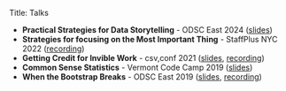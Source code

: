 Title: Talks


* **Practical Strategies for Data Storytelling** - ODSC East 2024
  ([slides](/static/odsc2024/))
* **Strategies for focusing on the Most Important Thing** - StaffPlus NYC 2022
  ([recording](https://www.youtube.com/watch?v=mHklAtmgfUc))
* **Getting Credit for Invible Work** - csv,conf 2021 
  ([slides](/static/invisible_work_preso/#p1), [recording](/invisible-work.html))
* **Common Sense Statistics** - Vermont Code Camp 2019 
  ([slides](/static/vtcc2019/index.html#p1))
* **When the Bootstrap Breaks** - ODSC East 2019
  ([slides](/static/wtbb2020/), [recording](https://drive.google.com/file/d/1VZDGVMFWCNclkXHFnkBOzwfpGmKy6KYe/view))
